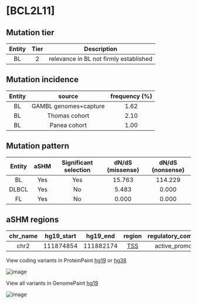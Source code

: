 # [BCL2L11]

## Mutation tier

|Entity|Tier|Description                           |
|:------:|:----:|--------------------------------------|
|BL    |2   |relevance in BL not firmly established|
## Mutation incidence

|Entity|source               |frequency (%)|
|:------:|:---------------------:|:-------------:|
|BL    |GAMBL genomes+capture|1.62         |
|BL    |Thomas cohort        |2.10         |
|BL    |Panea cohort         |1.00         |

## Mutation pattern

|Entity|aSHM|Significant selection|dN/dS (missense)|dN/dS (nonsense)|
|:------:|:----:|:---------------------:|:----------------:|:----------------:|
|BL    |Yes |Yes                  |15.763          |114.229         |
|DLBCL |Yes |No                   | 5.483          |  0.000         |
|FL    |Yes |No                   | 0.000          |  0.000         |

## aSHM regions

|chr_name|hg19_start|hg19_end |region                                                                                     |regulatory_comment|
|:--------:|:----------:|:---------:|:-------------------------------------------------------------------------------------------:|:------------------:|
|chr2    |111874854 |111882174|[TSS](https://genome.ucsc.edu/s/rdmorin/GAMBL%20hg19?position=chr2%3A111874854%2D111882174)|active_promoter   |


View coding variants in ProteinPaint [hg19](https://www.bcgsc.ca/downloads/morinlab/GAMBL/test/genes/BCL2L11_protein.html)  or [hg38](https://www.bcgsc.ca/downloads/morinlab/GAMBL/test/genes/BCL2L11_protein_hg38.html)

![image](../../images/proteinpaint/BCL2L11_NM_138621.svg)

View all variants in GenomePaint [hg19](https://www.bcgsc.ca/downloads/morinlab/GAMBL/test/genes/BCL2L11.html)

![image](../../images/proteinpaint/BCL2L11.svg)
